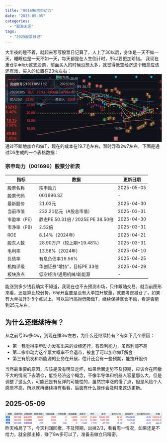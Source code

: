 ```yaml
---
title: "001696宗申动力"
date: "2025-05-05"
categories: 
  - "股海无涯"
tags: 
  - "2025股票日记"
---
```

大半夜的睡不着，就起来写写股票日记算了，人上了30以后，身体是一天不如一天，睡眠也是一天不如一天，每天都是在人生倒计时，所以要更加珍惜。
我现在重仓`宗申动力`这支股票，前面买入的时候没想太多，就觉得低空经济这个概念应该还有戏，买入的位置在23块左右：
![alt text](image.png)
通过不断地加仓和做T，现在的成本在19.7毛左右，暂时浮盈2w7左右，下面是通过DS生成的一个表格数据：
### 宗申动力（001696）股票分析表  

| 指标         | 数据                              | 更新日期   |
| ------------ | --------------------------------- | ---------- |
| 股票名称     | 宗申动力                          | 2025-05-05 |
| 股票代码     | 001696.SZ                         | -          |
| 最新股价     | 21.03元                           | 2025-04-30 |
| 当前市值     | 232.21亿元（A股总市值）           | 2025-03-31 |
| 市盈率（PE） | 静态PE 50.31倍 / 2025E PE 38.50倍 | 2025-04-30 |
| 市净率（PB） | 2.52倍                            | 2025-03-31 |
| ROE          | 8.14%（2024年）                   | 2025-04-21 |
| 股东人数     | 28.90万户（较上期+19.48%）        | 2025-03-31 |
| 毛利率       | 13.58%（2024年）                  | 2025-04-10 |
| 负债率       | 有息负债率19.56%                  | 2025-04-25 |
| 机构评级     | 华创证券“增持”，目标PE 33倍       | 2025-04-29 |
| 板块热点     | 低空经济/通用机械/新能源          | -          |

能涨到多少钱我确实不知道，我现在也不去预测市场，只作跟随交易，就当前图形来看，还是算比较弱势，6号开盘要是没有大单拉升放量，就要考虑减仓了，如果有大单拉升3-5个点以上，可以进行高抛低吸做T，继续保持底仓不动，看是否能到25元左右。
## 为什么还继续持有？
从之前亏3w多4w，到现在赚3w左右，为什么还继续持有？有如下几个原因：
 - 第一我觉得宗申动力发布出来的业绩还行，有盈利能力，虽然利润不高
 - 第二宗申动力这个票大概率不会退市，被套了可以加仓做T解套
 - 第三有航发和新能源的业务在开展，估计还会有一些预期，能拉升股价

当然最重要的原因，应该是没有明显走坏，如果后面走势不及预期，应该会在回撤不大的情况下去清仓，低空经济这个概念，不像半导体和机器人容量那么大，但是调整了这么久，可能还是有反弹的可能性的，虽然宗申涨的慢了点，但是风险个人感觉不高，所以就再继续持有看看，后面有什么操作会及时来这边更新。
## 2025-05-09
![alt text](image-1.png)
昨天格局了下，今天利润回撤，不及预期，出掉2/3，看看周一情况，如果还是不给力，就全部出掉，赚了8w多可以了，准备去做立讯精密。